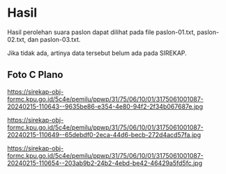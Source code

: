 # Hasil

Hasil perolehan suara paslon dapat dilihat pada file paslon-01.txt, paslon-02.txt, dan paslon-03.txt.

Jika tidak ada, artinya data tersebut belum ada pada SIREKAP.

## Foto C Plano

https://sirekap-obj-formc.kpu.go.id/5c4e/pemilu/ppwp/31/75/06/10/01/3175061001087-20240215-110643--9635be86-e354-4e80-94f2-2f34b067687e.jpg

https://sirekap-obj-formc.kpu.go.id/5c4e/pemilu/ppwp/31/75/06/10/01/3175061001087-20240215-110649--65debdf0-2eca-44d6-becb-272d4acd57fa.jpg

https://sirekap-obj-formc.kpu.go.id/5c4e/pemilu/ppwp/31/75/06/10/01/3175061001087-20240215-110654--203ab9b2-24b2-4ebd-be42-46429a5fd5fc.jpg
